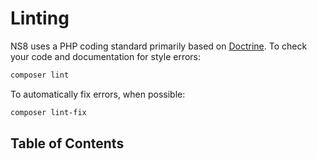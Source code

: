 # Linting

NS8 uses a PHP coding standard primarily based on [Doctrine](https://github.com/doctrine/coding-standard).
To check your code and documentation for style errors:

```bash
composer lint
```

To automatically fix errors, when possible:

```bash
composer lint-fix
```

## Table of Contents
